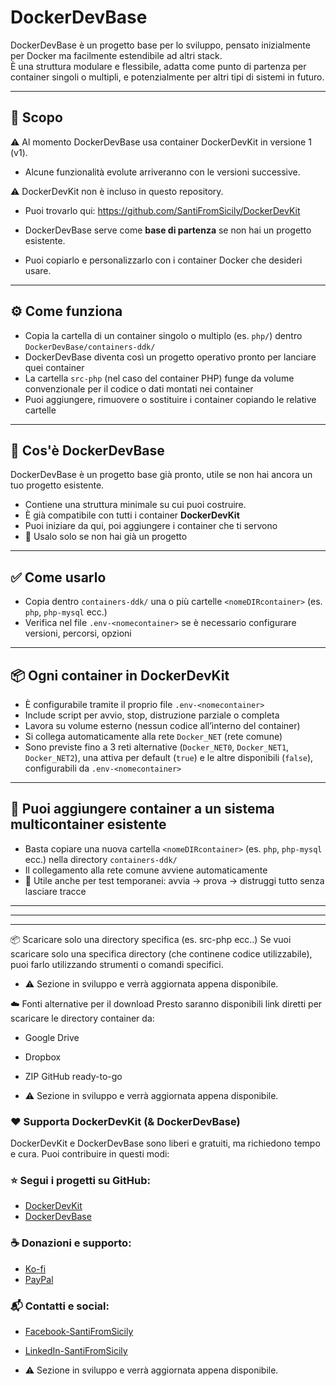 # DockerDevBase

DockerDevBase è un progetto base per lo sviluppo, pensato inizialmente per Docker ma facilmente estendibile ad altri stack.  
È una struttura modulare e flessibile, adatta come punto di partenza per container singoli o multipli, e potenzialmente per altri tipi di sistemi in futuro.

---

## 📂 Scopo

⚠️ Al momento DockerDevBase usa container DockerDevKit in versione 1 (v1).  
- Alcune funzionalità evolute arriveranno con le versioni successive.

⚠️ DockerDevKit non è incluso in questo repository.
- Puoi trovarlo qui: https://github.com/SantiFromSicily/DockerDevKit

- DockerDevBase serve come **base di partenza** se non hai un progetto esistente.  
- Puoi copiarlo e personalizzarlo con i container Docker che desideri usare.

---

## ⚙️ Come funziona

- Copia la cartella di un container singolo o multiplo (es. `php/`) dentro `DockerDevBase/containers-ddk/`
- DockerDevBase diventa così un progetto operativo pronto per lanciare quei container
- La cartella `src-php` (nel caso del container PHP) funge da volume convenzionale per il codice o dati montati nei container
- Puoi aggiungere, rimuovere o sostituire i container copiando le relative cartelle

---

## 📂 Cos'è DockerDevBase

DockerDevBase è un progetto base già pronto, utile se non hai ancora un tuo progetto esistente.

- Contiene una struttura minimale su cui puoi costruire.
- È già compatibile con tutti i container **DockerDevKit**
- Puoi iniziare da qui, poi aggiungere i container che ti servono  
- 🔧 Usalo solo se non hai già un progetto

---

## ✅ Come usarlo

- Copia dentro `containers-ddk/` una o più cartelle `<nomeDIRcontainer>` (es. `php`, `php-mysql` ecc.)
- Verifica nel file `.env-<nomecontainer>` se è necessario configurare versioni, percorsi, opzioni

---

## 📦 Ogni container in DockerDevKit

- È configurabile tramite il proprio file `.env-<nomecontainer>`
- Include script per avvio, stop, distruzione parziale o completa
- Lavora su volume esterno (nessun codice all’interno del container)
- Si collega automaticamente alla rete `Docker_NET` (rete comune)
- Sono previste fino a 3 reti alternative (`Docker_NET0`, `Docker_NET1`, `Docker_NET2`), una attiva per default (`true`) e le altre disponibili (`false`), configurabili da `.env-<nomecontainer>`

---

## 🧩 Puoi aggiungere container a un sistema multicontainer esistente

- Basta copiare una nuova cartella `<nomeDIRcontainer>` (es. `php`, `php-mysql` ecc.) nella directory `containers-ddk/`
- Il collegamento alla rete comune avviene automaticamente
- 🧪 Utile anche per test temporanei: avvia → prova → distruggi tutto senza lasciare tracce

---
---
---

📦 Scaricare solo una directory specifica (es. src-php ecc..)
Se vuoi scaricare solo una specifica directory (che continene codice utilizzabile), puoi farlo utilizzando strumenti o comandi specifici.

- ⚠️ Sezione in sviluppo e verrà aggiornata appena disponibile.


☁️ Fonti alternative per il download
Presto saranno disponibili link diretti per scaricare le directory container da:

- Google Drive

- Dropbox

- ZIP GitHub ready-to-go

- ⚠️ Sezione in sviluppo e verrà aggiornata appena disponibile.


### ❤️ Supporta DockerDevKit (& DockerDevBase)

DockerDevKit e DockerDevBase sono liberi e gratuiti, ma richiedono tempo e cura. Puoi contribuire in questi modi:

### ⭐ Segui i progetti su GitHub:
- [DockerDevKit](https://github.com/SantiFromSicily/DockerDevKit)  
- [DockerDevBase](https://github.com/SantiFromSicily/DockerDevBase)  

### ☕ Donazioni e supporto:
- [Ko-fi](https://ko-fi.com/santifromsicily)  
- [PayPal](https://paypal.me/SantiFromSicily)  


### 📬 Contatti e social:
- [Facebook-SantiFromSicily](https://www.facebook.com/share/1ERqoG2W2L/)  
- [LinkedIn-SantiFromSicily](https://www.linkedin.com/in/santi-sicily-ab0a67353)  
 
- ⚠️ Sezione in sviluppo e verrà aggiornata appena disponibile.